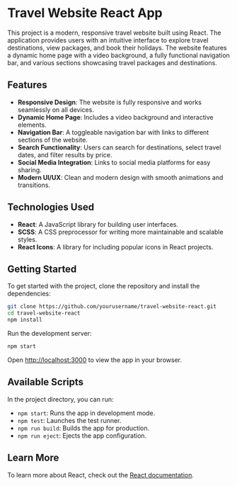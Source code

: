 # Travel Website React App

This project is a modern, responsive travel website built using React. The application provides users with an intuitive interface to explore travel destinations, view packages, and book their holidays. The website features a dynamic home page with a video background, a fully functional navigation bar, and various sections showcasing travel packages and destinations.

## Features

- **Responsive Design**: The website is fully responsive and works seamlessly on all devices.
- **Dynamic Home Page**: Includes a video background and interactive elements.
- **Navigation Bar**: A toggleable navigation bar with links to different sections of the website.
- **Search Functionality**: Users can search for destinations, select travel dates, and filter results by price.
- **Social Media Integration**: Links to social media platforms for easy sharing.
- **Modern UI/UX**: Clean and modern design with smooth animations and transitions.

## Technologies Used

- **React**: A JavaScript library for building user interfaces.
- **SCSS**: A CSS preprocessor for writing more maintainable and scalable styles.
- **React Icons**: A library for including popular icons in React projects.

## Getting Started

To get started with the project, clone the repository and install the dependencies:

```bash
git clone https://github.com/yourusername/travel-website-react.git
cd travel-website-react
npm install
```

Run the development server:

```bash
npm start
```

Open [http://localhost:3000](http://localhost:3000) to view the app in your browser.

## Available Scripts

In the project directory, you can run:

- `npm start`: Runs the app in development mode.
- `npm test`: Launches the test runner.
- `npm run build`: Builds the app for production.
- `npm run eject`: Ejects the app configuration.

## Learn More

To learn more about React, check out the [React documentation](https://reactjs.org/).
